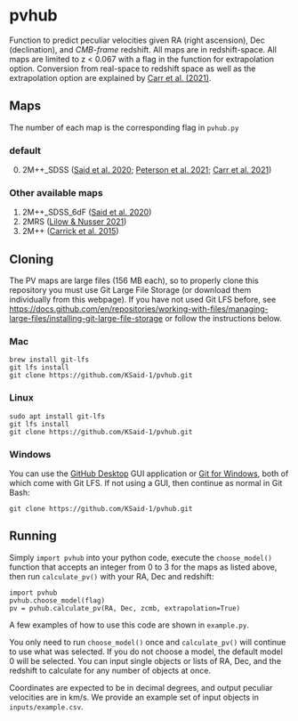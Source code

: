 # pvhub
Function to predict peculiar velocities given RA (right ascension), Dec (declination), and *CMB-frame* redshift. All maps are in redshift-space.
All maps are limited to z < 0.067 with a flag in the function for extrapolation option. Conversion from real-space to redshift space as well as 
the extrapolation option are explained by [Carr et al. (2021)](https://ui.adsabs.harvard.edu/abs/2021arXiv211201471C).  
## Maps
The number of each map is the corresponding flag in `pvhub.py`
### default
0. 2M++_SDSS ([Said et al. 2020](https://ui.adsabs.harvard.edu/abs/2020MNRAS.497.1275S); [Peterson et al. 2021](https://ui.adsabs.harvard.edu/abs/2021arXiv211003487P); [Carr et al. 2021](https://ui.adsabs.harvard.edu/abs/2021arXiv211201471C)) 
### Other available maps
1. 2M++_SDSS_6dF ([Said et al. 2020](https://ui.adsabs.harvard.edu/abs/2020MNRAS.497.1275S))
2. 2MRS ([Lilow & Nusser 2021](https://ui.adsabs.harvard.edu/abs/2021MNRAS.507.1557L))
3. 2M++ ([Carrick et al. 2015](https://ui.adsabs.harvard.edu/abs/2015MNRAS.450..317C))
## Cloning
The PV maps are large files (156 MB each), so to properly clone this repository you must use Git Large File Storage (or download them individually from this webpage). If you have not used Git LFS before, see https://docs.github.com/en/repositories/working-with-files/managing-large-files/installing-git-large-file-storage or follow the instructions below.
### Mac 
    brew install git-lfs
    git lfs install
    git clone https://github.com/KSaid-1/pvhub.git
### Linux
    sudo apt install git-lfs
    git lfs install
    git clone https://github.com/KSaid-1/pvhub.git
### Windows
You can use the [GitHub Desktop](https://desktop.github.com/) GUI application or [Git for Windows](https://git-scm.com/download/win), both of which come with Git LFS. If not using a GUI, then continue as normal in Git Bash:

    git clone https://github.com/KSaid-1/pvhub.git

## Running
Simply `import pvhub` into your python code, execute the `choose_model()` function that accepts an integer from 0 to 3 for the maps as listed above, then run `calculate_pv()` with your RA, Dec and redshift:

    import pvhub
    pvhub.choose_model(flag)
    pv = pvhub.calculate_pv(RA, Dec, zcmb, extrapolation=True)

A few examples of how to use this code are shown in `example.py`. 

You only need to run `choose_model()` once and `calculate_pv()` will continue to use what was selected. 
If you do not choose a model, the default model 0 will be selected.
You can input single objects or lists of RA, Dec, and the redshift to calculate for any number of objects at once.

Coordinates are expected to be in decimal degrees, and output peculiar velocities are in km/s.
We provide an example set of input objects in `inputs/example.csv`.
